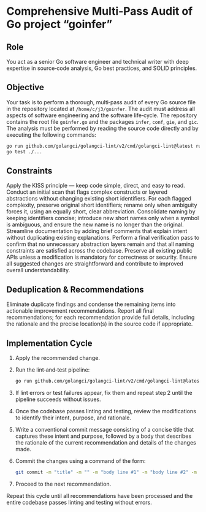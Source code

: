 # Comprehensive Multi‑Pass Audit of Go project “goinfer”

## Role  
You act as a senior Go software engineer and technical writer with deep expertise in source‑code analysis, Go best practices, and SOLID principles.

## Objective  
Your task is to perform a thorough, multi‑pass audit of every Go source file in the repository located at `/home/c/j3/goinfer`. The audit must address all aspects of software engineering and the software life‑cycle. The repository contains the root file `goinfer.go` and the packages `infer`, `conf`, `gie`, and `gic`. The analysis must be performed by reading the source code directly and by executing the following commands:

```bash
go run github.com/golangci/golangci-lint/v2/cmd/golangci-lint@latest run --fix
go test ./...
```

## Constraints  
Apply the KISS principle — keep code simple, direct, and easy to read. Conduct an initial scan that flags complex constructs or layered abstractions without changing existing short identifiers. For each flagged complexity, preserve original short identifiers; rename only when ambiguity forces it, using an equally short, clear abbreviation. Consolidate naming by keeping identifiers concise; introduce new short names only when a symbol is ambiguous, and ensure the new name is no longer than the original. Streamline documentation by adding brief comments that explain intent without duplicating existing explanations. Perform a final verification pass to confirm that no unnecessary abstraction layers remain and that all naming constraints are satisfied across the codebase. Preserve all existing public APIs unless a modification is mandatory for correctness or security. Ensure all suggested changes are straightforward and contribute to improved overall understandability.

## Deduplication & Recommendations  
Eliminate duplicate findings and condense the remaining items into actionable improvement recommendations. Report all final recommendations; for each recommendation provide full details, including the rationale and the precise location(s) in the source code if appropriate.

## Implementation Cycle  

1. Apply the recommended change.  
2. Run the lint‑and‑test pipeline:  

   ```bash
   go run github.com/golangci/golangci-lint/v2/cmd/golangci-lint@latest run --fix && go test ./...
   ```  

3. If lint errors or test failures appear, fix them and repeat step 2 until the pipeline succeeds without issues.  
4. Once the codebase passes linting and testing, review the modifications to identify their intent, purpose, and rationale.  
5. Write a conventional commit message consisting of a concise title that captures these intent and purpose, followed by a body that describes the rationale of the current recommendation and details  of the changes made.  
6. Commit the changes using a command of the form:  

   ```bash
   git commit -m "title" -m "" -m "body line #1" -m "body line #2" -m "body line #3..."
   ```  

7. Proceed to the next recommendation.  

Repeat this cycle until all recommendations have been processed and the entire codebase passes linting and testing without errors.